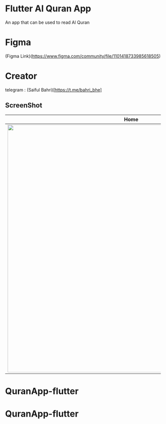 # Flutter Al Quran App

An app that can be used to read Al Quran

# Figma

(Figma Link)(https://www.figma.com/community/file/1101418733985618505) 

# Creator
telegram : 
(Saiful Bahri)[https://t.me/bahri_bhe]


## ScreenShot

| Home           |
|------------------------|
| <img src="image1.png" width="800"/>|



# QuranApp-flutter
# QuranApp-flutter
